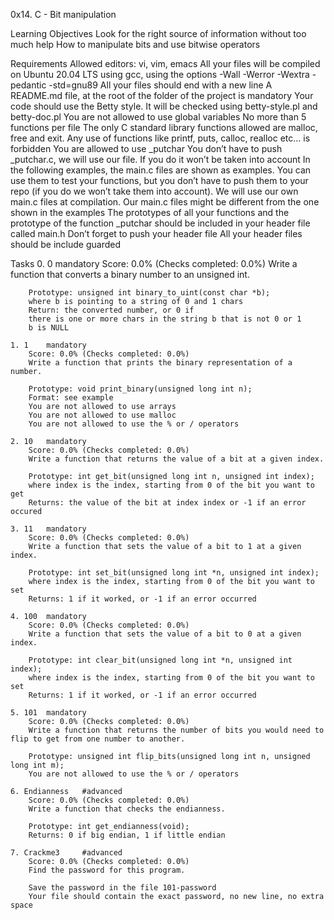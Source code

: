 0x14. C - Bit manipulation

Learning Objectives
    Look for the right source of information without too much help
    How to manipulate bits and use bitwise operators

Requirements
    Allowed editors: vi, vim, emacs
    All your files will be compiled on Ubuntu 20.04 LTS using gcc, using the options -Wall -Werror -Wextra -pedantic -std=gnu89
    All your files should end with a new line
    A README.md file, at the root of the folder of the project is mandatory
    Your code should use the Betty style. It will be checked using betty-style.pl and betty-doc.pl
    You are not allowed to use global variables
    No more than 5 functions per file
    The only C standard library functions allowed are malloc, free and exit. Any use of functions like printf, puts, calloc, realloc etc… is forbidden
    You are allowed to use _putchar
    You don’t have to push _putchar.c, we will use our file. If you do it won’t be taken into account
    In the following examples, the main.c files are shown as examples. You can use them to test your functions, but you don’t have to push them to your repo (if you do we won’t take them into account). We will use our own main.c files at compilation. Our main.c files might be different from the one shown in the examples
    The prototypes of all your functions and the prototype of the function _putchar should be included in your header file called main.h
    Don’t forget to push your header file
    All your header files should be include guarded

Tasks
    0. 0    mandatory
        Score: 0.0% (Checks completed: 0.0%)
        Write a function that converts a binary number to an unsigned int.

        Prototype: unsigned int binary_to_uint(const char *b);
        where b is pointing to a string of 0 and 1 chars
        Return: the converted number, or 0 if
        there is one or more chars in the string b that is not 0 or 1
        b is NULL
    
    1. 1    mandatory
        Score: 0.0% (Checks completed: 0.0%)
        Write a function that prints the binary representation of a number.

        Prototype: void print_binary(unsigned long int n);
        Format: see example
        You are not allowed to use arrays
        You are not allowed to use malloc
        You are not allowed to use the % or / operators
    
    2. 10   mandatory
        Score: 0.0% (Checks completed: 0.0%)
        Write a function that returns the value of a bit at a given index.

        Prototype: int get_bit(unsigned long int n, unsigned int index);
        where index is the index, starting from 0 of the bit you want to get
        Returns: the value of the bit at index index or -1 if an error occured
    
    3. 11   mandatory
        Score: 0.0% (Checks completed: 0.0%)
        Write a function that sets the value of a bit to 1 at a given index.

        Prototype: int set_bit(unsigned long int *n, unsigned int index);
        where index is the index, starting from 0 of the bit you want to set
        Returns: 1 if it worked, or -1 if an error occurred
    
    4. 100  mandatory
        Score: 0.0% (Checks completed: 0.0%)
        Write a function that sets the value of a bit to 0 at a given index.

        Prototype: int clear_bit(unsigned long int *n, unsigned int index);
        where index is the index, starting from 0 of the bit you want to set
        Returns: 1 if it worked, or -1 if an error occurred

    5. 101  mandatory
        Score: 0.0% (Checks completed: 0.0%)
        Write a function that returns the number of bits you would need to flip to get from one number to another.

        Prototype: unsigned int flip_bits(unsigned long int n, unsigned long int m);
        You are not allowed to use the % or / operators

    6. Endianness   #advanced
        Score: 0.0% (Checks completed: 0.0%)
        Write a function that checks the endianness.

        Prototype: int get_endianness(void);
        Returns: 0 if big endian, 1 if little endian

    7. Crackme3     #advanced
        Score: 0.0% (Checks completed: 0.0%)
        Find the password for this program.

        Save the password in the file 101-password
        Your file should contain the exact password, no new line, no extra space